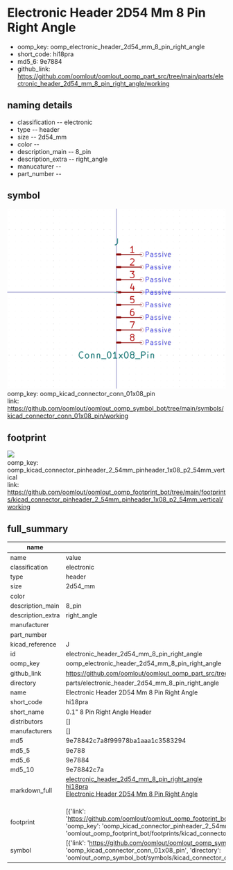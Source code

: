 # Electronic Header 2D54 Mm 8 Pin Right Angle

  
* oomp_key: oomp_electronic_header_2d54_mm_8_pin_right_angle 
* short_code: hi18pra
* md5_6: 9e7884  
* github_link: https://github.com/oomlout/oomlout_oomp_part_src/tree/main/parts/electronic_header_2d54_mm_8_pin_right_angle/working  
## naming details
* classification -- electronic
* type -- header
* size -- 2d54_mm
* color -- 
* description_main -- 8_pin
* description_extra -- right_angle
* manucaturer -- 
* part_number -- 



## symbol

![](symbol/0/working/working_600.png)  
oomp_key: oomp_kicad_connector_conn_01x08_pin  
link: https://github.com/oomlout/oomlout_oomp_symbol_bot/tree/main/symbols/kicad_connector_conn_01x08_pin/working  

## footprint

![](footprint/0/working/working_600.png)  
oomp_key: oomp_kicad_connector_pinheader_2_54mm_pinheader_1x08_p2_54mm_vertical  
link: https://github.com/oomlout/oomlout_oomp_footprint_bot/tree/main/footprints/kicad_connector_pinheader_2_54mm_pinheader_1x08_p2_54mm_vertical/working  

## full_summary
| name | value | 
| --- | --- | 
| name | value | 
| classification | electronic | 
| type | header | 
| size | 2d54_mm | 
| color |  | 
| description_main | 8_pin | 
| description_extra | right_angle | 
| manufacturer |  | 
| part_number |  | 
| kicad_reference | J | 
| id | electronic_header_2d54_mm_8_pin_right_angle | 
| oomp_key | oomp_electronic_header_2d54_mm_8_pin_right_angle | 
| github_link | https://github.com/oomlout/oomlout_oomp_part_src/tree/main/parts/electronic_header_2d54_mm_8_pin_right_angle/working | 
| directory | parts/electronic_header_2d54_mm_8_pin_right_angle | 
| name | Electronic Header 2D54 Mm 8 Pin Right Angle | 
| short_code | hi18pra | 
| short_name | 0.1" 8 Pin Right Angle Header | 
| distributors | [] | 
| manufacturers | [] | 
| md5 | 9e78842c7a8f99978ba1aaa1c3583294 | 
| md5_5 | 9e788 | 
| md5_6 | 9e7884 | 
| md5_10 | 9e78842c7a | 
| markdown_full | [electronic_header_2d54_mm_8_pin_right_angle](https://github.com/oomlout/oomlout_oomp_part_src/tree/main/parts/electronic_header_2d54_mm_8_pin_right_angle/working)<br>[hi18pra](https://github.com/oomlout/oomlout_oomp_part_src/tree/main/parts/electronic_header_2d54_mm_8_pin_right_angle/working)<br>[Electronic Header 2D54 Mm 8 Pin Right Angle](https://github.com/oomlout/oomlout_oomp_part_src/tree/main/parts/electronic_header_2d54_mm_8_pin_right_angle/working)<br><br> | 
| footprint | [{'link': 'https://github.com/oomlout/oomlout_oomp_footprint_bot/tree/main/foootprntss/kicad_connector_pinheader_2_54mm_pinheader_1x08_p2_54mm_vertical', 'oomp_key': 'oomp_kicad_connector_pinheader_2_54mm_pinheader_1x08_p2_54mm_vertical', 'directory': 'oomlout_oomp_footprint_bot/footprints/kicad_connector_pinheader_2_54mm_pinheader_1x08_p2_54mm_vertical//working/working.kicad_mod'}] | 
| symbol | [{'link': 'https://github.com/oomlout/oomlout_oomp_symbol_bot/tree/main/symbols/kicad_connector_conn_01x08_pin', 'oomp_key': 'oomp_kicad_connector_conn_01x08_pin', 'directory': 'oomlout_oomp_symbol_bot/symbols/kicad_connector_conn_01x08_pin//working/working.kicad_sym'}] | 
